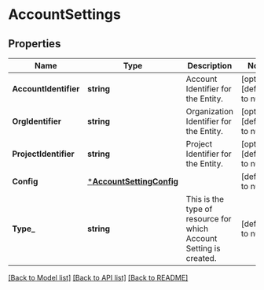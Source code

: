 # AccountSettings

## Properties
Name | Type | Description | Notes
------------ | ------------- | ------------- | -------------
**AccountIdentifier** | **string** | Account Identifier for the Entity. | [optional] [default to null]
**OrgIdentifier** | **string** | Organization Identifier for the Entity. | [optional] [default to null]
**ProjectIdentifier** | **string** | Project Identifier for the Entity. | [optional] [default to null]
**Config** | [***AccountSettingConfig**](AccountSettingConfig.md) |  | [default to null]
**Type_** | **string** | This is the type of resource for which Account Setting is created. | [default to null]

[[Back to Model list]](../README.md#documentation-for-models) [[Back to API list]](../README.md#documentation-for-api-endpoints) [[Back to README]](../README.md)

